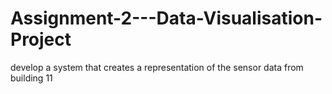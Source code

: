 # Assignment-2---Data-Visualisation-Project
develop a system that creates a representation of the sensor data from building 11
